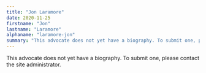 ```yaml
---
title: "Jon Laramore"
date: 2020-11-25
firstname: "Jon"
lastname: "Laramore"
alphaname: "laramore-jon"
summary: "This advocate does not yet have a biography. To submit one, please contact the site administrator."
---
```

This advocate does not yet have a biography. To submit one, please contact the site administrator.

